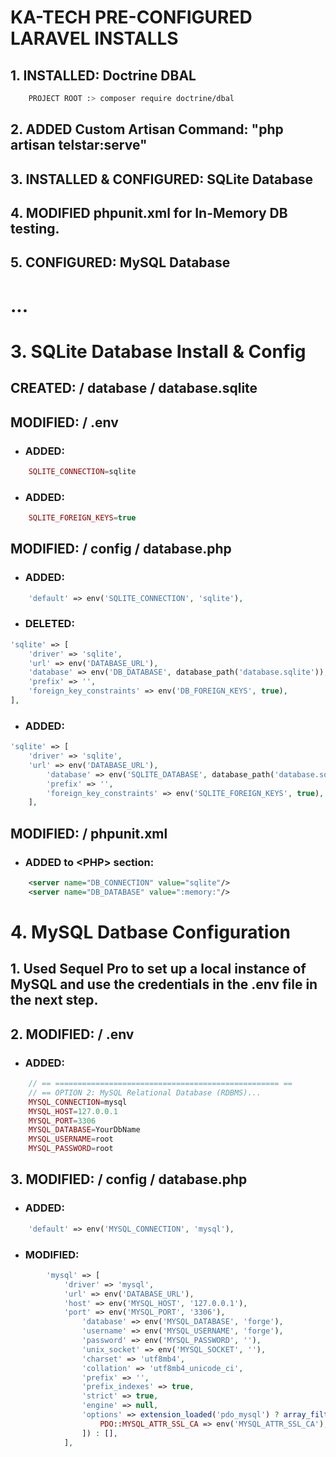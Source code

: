 # KA-TECH PRE-CONFIGURED LARAVEL INSTALLS

## 1. INSTALLED: Doctrine DBAL

```bash
	PROJECT ROOT :> composer require doctrine/dbal
```

## 2. ADDED Custom Artisan Command: "php artisan telstar:serve"

## 3. INSTALLED & CONFIGURED: SQLite Database

## 4. MODIFIED phpunit.xml for In-Memory DB testing.

## 5. CONFIGURED: MySQL Database

# ...

# 3. SQLite Database Install & Config

## CREATED: / database / database.sqlite

## MODIFIED: / .env

-   ### ADDED:

```php
	SQLITE_CONNECTION=sqlite
```

-   ### ADDED:

```php
	SQLITE_FOREIGN_KEYS=true
```

## MODIFIED: / config / database.php

-   ### ADDED:

```php
	'default' => env('SQLITE_CONNECTION', 'sqlite'),
```

-   ### DELETED:

```php
'sqlite' => [
	'driver' => 'sqlite',
	'url' => env('DATABASE_URL'),
	'database' => env('DB_DATABASE', database_path('database.sqlite')),
	'prefix' => '',
	'foreign_key_constraints' => env('DB_FOREIGN_KEYS', true),
],
```

-   ### ADDED:

```php
'sqlite' => [
	'driver' => 'sqlite',
	'url' => env('DATABASE_URL'),
		'database' => env('SQLITE_DATABASE', database_path('database.sqlite')),
		'prefix' => '',
		'foreign_key_constraints' => env('SQLITE_FOREIGN_KEYS', true),
	],
```

## MODIFIED: / phpunit.xml

-   ### ADDED to \<PHP> section:

```xml
    <server name="DB_CONNECTION" value="sqlite"/>
    <server name="DB_DATABASE" value=":memory:"/>
```

# 4. MySQL Datbase Configuration

## 1. Used Sequel Pro to set up a local instance of MySQL and use the credentials in the .env file in the next step.

## 2. MODIFIED: / .env

-   ### ADDED:

```php
	// == ================================================== ==
	// == OPTION 2: MySQL Relational Database (RDBMS)...
	MYSQL_CONNECTION=mysql
	MYSQL_HOST=127.0.0.1
	MYSQL_PORT=3306
	MYSQL_DATABASE=YourDbName
	MYSQL_USERNAME=root
	MYSQL_PASSWORD=root
```

## 3. MODIFIED: / config / database.php

-   ### ADDED:

```php
	'default' => env('MYSQL_CONNECTION', 'mysql'),
```

-   ### MODIFIED:

```php
		'mysql' => [
			'driver' => 'mysql',
			'url' => env('DATABASE_URL'),
			'host' => env('MYSQL_HOST', '127.0.0.1'),
			'port' => env('MYSQL_PORT', '3306'),
				'database' => env('MYSQL_DATABASE', 'forge'),
				'username' => env('MYSQL_USERNAME', 'forge'),
				'password' => env('MYSQL_PASSWORD', ''),
				'unix_socket' => env('MYSQL_SOCKET', ''),
				'charset' => 'utf8mb4',
				'collation' => 'utf8mb4_unicode_ci',
				'prefix' => '',
				'prefix_indexes' => true,
				'strict' => true,
				'engine' => null,
				'options' => extension_loaded('pdo_mysql') ? array_filter([
				    PDO::MYSQL_ATTR_SSL_CA => env('MYSQL_ATTR_SSL_CA'),
				]) : [],
			],
```
